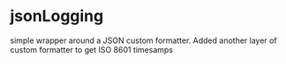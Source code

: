 # jsonLogging
simple wrapper around a JSON custom formatter.  Added another layer of custom formatter to get ISO 8601 timesamps 
